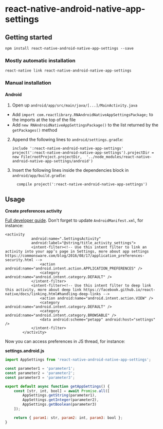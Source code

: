
# react-native-android-native-app-settings

## Getting started

`npm install react-native-android-native-app-settings --save`

### Mostly automatic installation

`react-native link react-native-android-native-app-settings`

### Manual installation

#### Android

1. Open up `android/app/src/main/java/[...]/MainActivity.java`
  - Add `import com.reactlibrary.RNAndroidNativeAppSettingsPackage;` to the imports at the top of the file
  - Add `new RNAndroidNativeAppSettingsPackage()` to the list returned by the `getPackages()` method
2. Append the following lines to `android/settings.gradle`:
  	```
  	include ':react-native-android-native-app-settings'
  	project(':react-native-android-native-app-settings').projectDir = new File(rootProject.projectDir, 	'../node_modules/react-native-android-native-app-settings/android')
  	```
3. Insert the following lines inside the dependencies block in `android/app/build.gradle`:
  	```
      compile project(':react-native-android-native-app-settings')
  	```

## Usage

**Create preferences activity**

[Full developer guide](https://developer.android.com/guide/topics/ui/settings).
Don't forget to update `AndroidManifest.xml`, for instance:

```
<activity
            android:name=".SettingsActivity"
            android:label="@string/title_activity_settings">
            <intent-filter><!-- Use this intent filter to link an activity into your app’s page in Settings, more about app settings https://commonsware.com/blog/2016/08/17/application_preferences-security.html -->
                <action android:name="android.intent.action.APPLICATION_PREFERENCES" />
                <category android:name="android.intent.category.DEFAULT" />
            </intent-filter>
            <intent-filter><!-- Use this intent filter to deep link this activity, more about deep link https://facebook.github.io/react-native/docs/linking.html#handling-deep-links -->
                <action android:name="android.intent.action.VIEW" />
                <category android:name="android.intent.category.DEFAULT" />
                <category android:name="android.intent.category.BROWSABLE" />
                <data android:scheme="petapp" android:host="settings" />
            </intent-filter>
        </activity>
```
Now you can access preferences in JS thread, for instance:

**settings.android.js**

```javascript
import AppSettings from 'react-native-android-native-app-settings';

const parameter1 = 'parameter1';
const parameter2 = 'parameter2';
const parameter3 = 'parameter3';

export default async function getAppSettings() {
    const [str, int, bool] = await Promise.all([
        AppSettings.getString(parameter1),
        AppSettings.getInteger(parameter2),
        AppSettings.getBoolean(parameter3)
    ]);

    return { param1: str, param2: int, param3: bool };
}
```
